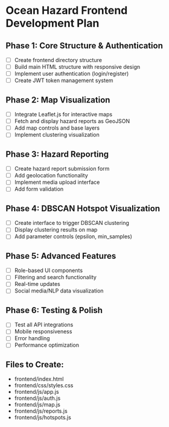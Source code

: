 # Ocean Hazard Frontend Development Plan

## Phase 1: Core Structure & Authentication
- [ ] Create frontend directory structure
- [ ] Build main HTML structure with responsive design
- [ ] Implement user authentication (login/register)
- [ ] Create JWT token management system

## Phase 2: Map Visualization
- [ ] Integrate Leaflet.js for interactive maps
- [ ] Fetch and display hazard reports as GeoJSON
- [ ] Add map controls and base layers
- [ ] Implement clustering visualization

## Phase 3: Hazard Reporting
- [ ] Create hazard report submission form
- [ ] Add geolocation functionality
- [ ] Implement media upload interface
- [ ] Add form validation

## Phase 4: DBSCAN Hotspot Visualization
- [ ] Create interface to trigger DBSCAN clustering
- [ ] Display clustering results on map
- [ ] Add parameter controls (epsilon, min_samples)

## Phase 5: Advanced Features
- [ ] Role-based UI components
- [ ] Filtering and search functionality
- [ ] Real-time updates
- [ ] Social media/NLP data visualization

## Phase 6: Testing & Polish
- [ ] Test all API integrations
- [ ] Mobile responsiveness
- [ ] Error handling
- [ ] Performance optimization

## Files to Create:
- frontend/index.html
- frontend/css/styles.css
- frontend/js/app.js
- frontend/js/auth.js
- frontend/js/map.js
- frontend/js/reports.js
- frontend/js/hotspots.js
